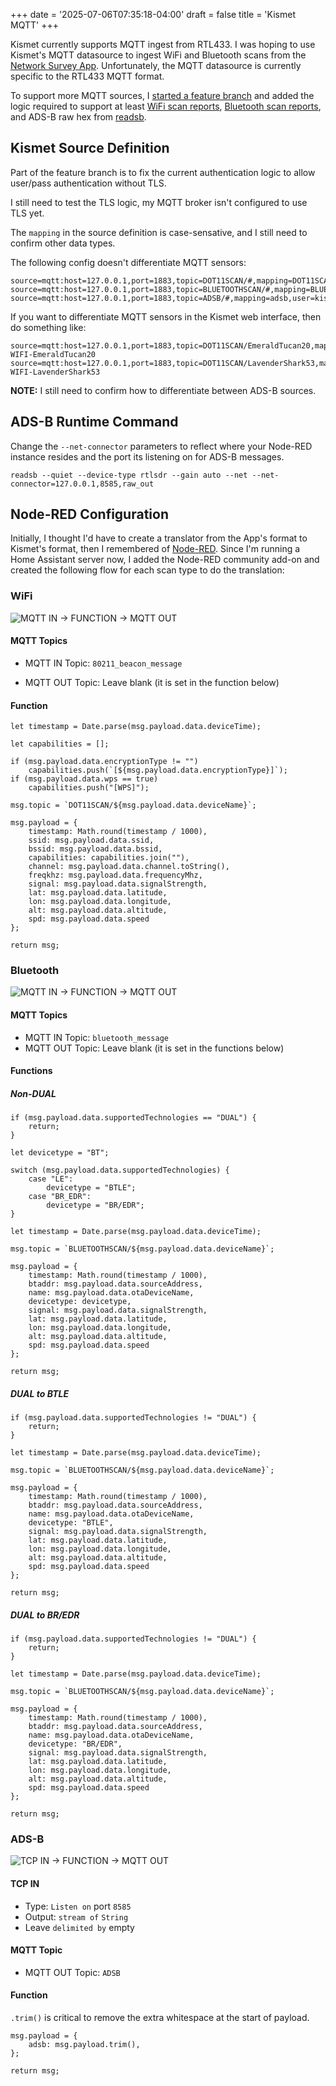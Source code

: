 +++
date = '2025-07-06T07:35:18-04:00'
draft = false
title = 'Kismet MQTT'
+++

Kismet currently supports MQTT ingest from RTL433. I was hoping to use Kismet's MQTT datasource to ingest WiFi and Bluetooth scans from the [Network Survey App](https://www.networksurvey.app/). Unfortunately, the MQTT datasource is currently specific to the RTL433 MQTT format.

To support more MQTT sources, I [started a feature branch](https://github.com/hobobandy/kismet/tree/dev/feature/mqtt) and added the logic required to support at least [WiFi scan reports](https://www.kismetwireless.net/docs/api/wifi_scanningmode/), [Bluetooth scan reports](https://www.kismetwireless.net/docs/api/bluetooth_scanningmode/), and ADS-B raw hex from [readsb](https://github.com/wiedehopf/readsb).

## Kismet Source Definition

Part of the feature branch is to fix the current authentication logic to allow user/pass authentication without TLS.

I still need to test the TLS logic, my MQTT broker isn't configured to use TLS yet.

The `mapping` in the source definition is case-sensative, and I still need to confirm other data types.

The following config doesn't differentiate MQTT sensors:

```
source=mqtt:host=127.0.0.1,port=1883,topic=DOT11SCAN/#,mapping=DOT11SCAN,user=kismet,password=kismet
source=mqtt:host=127.0.0.1,port=1883,topic=BLUETOOTHSCAN/#,mapping=BLUETOOTHSCAN,user=kismet,password=kismet
source=mqtt:host=127.0.0.1,port=1883,topic=ADSB/#,mapping=adsb,user=kismet,password=kismet
```

If you want to differentiate MQTT sensors in the Kismet web interface, then do something like:

```
source=mqtt:host=127.0.0.1,port=1883,topic=DOT11SCAN/EmeraldTucan20,mapping=DOT11SCAN,user=kismet,password=kismet,name=MQTT-WIFI-EmeraldTucan20
source=mqtt:host=127.0.0.1,port=1883,topic=DOT11SCAN/LavenderShark53,mapping=DOT11SCAN,user=kismet,password=kismet,name=MQTT-WIFI-LavenderShark53
```

**NOTE:** I still need to confirm how to differentiate between ADS-B sources.

## ADS-B Runtime Command

Change the `--net-connector` parameters to reflect where your Node-RED instance resides and the port its listening on for ADS-B messages.

```
readsb --quiet --device-type rtlsdr --gain auto --net --net-connector=127.0.0.1,8585,raw_out
```

## Node-RED Configuration

Initially, I thought I'd have to create a translator from the App's format to Kismet's format, then I remembered of [Node-RED](https://nodered.org/). Since I'm running a Home Assistant server now, I added the Node-RED community add-on and created the following flow for each scan type to do the translation:

### WiFi

![MQTT IN -> FUNCTION -> MQTT OUT](kismet-mqtt-nodered-wifi.png)

#### MQTT Topics

* MQTT IN Topic: `80211_beacon_message`

* MQTT OUT Topic: Leave blank (it is set in the function below)

#### Function

```
let timestamp = Date.parse(msg.payload.data.deviceTime);

let capabilities = [];

if (msg.payload.data.encryptionType != "")
    capabilities.push(`[${msg.payload.data.encryptionType}]`);
if (msg.payload.data.wps == true)
    capabilities.push("[WPS]");

msg.topic = `DOT11SCAN/${msg.payload.data.deviceName}`;

msg.payload = {
    timestamp: Math.round(timestamp / 1000),
    ssid: msg.payload.data.ssid,
    bssid: msg.payload.data.bssid,
    capabilities: capabilities.join(""),
    channel: msg.payload.data.channel.toString(),
    freqkhz: msg.payload.data.frequencyMhz,
    signal: msg.payload.data.signalStrength,
    lat: msg.payload.data.latitude,
    lon: msg.payload.data.longitude,
    alt: msg.payload.data.altitude,
    spd: msg.payload.data.speed
};

return msg;
```

### Bluetooth

![MQTT IN -> FUNCTION -> MQTT OUT](kismet-mqtt-nodered-bluetooth.png)

#### MQTT Topics

- MQTT IN Topic: `bluetooth_message`
- MQTT OUT Topic: Leave blank (it is set in the functions below)

#### Functions

##### Non-DUAL

```
if (msg.payload.data.supportedTechnologies == "DUAL") {
    return;
}

let devicetype = "BT";

switch (msg.payload.data.supportedTechnologies) {
    case "LE":
        devicetype = "BTLE";
    case "BR_EDR":
        devicetype = "BR/EDR";
}

let timestamp = Date.parse(msg.payload.data.deviceTime);

msg.topic = `BLUETOOTHSCAN/${msg.payload.data.deviceName}`;

msg.payload = {
    timestamp: Math.round(timestamp / 1000),
    btaddr: msg.payload.data.sourceAddress,
    name: msg.payload.data.otaDeviceName,
    devicetype: devicetype,
    signal: msg.payload.data.signalStrength,
    lat: msg.payload.data.latitude,
    lon: msg.payload.data.longitude,
    alt: msg.payload.data.altitude,
    spd: msg.payload.data.speed
};

return msg;
```

##### DUAL to BTLE

```
if (msg.payload.data.supportedTechnologies != "DUAL") {
    return;
}

let timestamp = Date.parse(msg.payload.data.deviceTime);

msg.topic = `BLUETOOTHSCAN/${msg.payload.data.deviceName}`;

msg.payload = {
    timestamp: Math.round(timestamp / 1000),
    btaddr: msg.payload.data.sourceAddress,
    name: msg.payload.data.otaDeviceName,
    devicetype: "BTLE",
    signal: msg.payload.data.signalStrength,
    lat: msg.payload.data.latitude,
    lon: msg.payload.data.longitude,
    alt: msg.payload.data.altitude,
    spd: msg.payload.data.speed
};

return msg;
```

##### DUAL to BR/EDR

```
if (msg.payload.data.supportedTechnologies != "DUAL") {
    return;
}

let timestamp = Date.parse(msg.payload.data.deviceTime);

msg.topic = `BLUETOOTHSCAN/${msg.payload.data.deviceName}`;

msg.payload = {
    timestamp: Math.round(timestamp / 1000),
    btaddr: msg.payload.data.sourceAddress,
    name: msg.payload.data.otaDeviceName,
    devicetype: "BR/EDR",
    signal: msg.payload.data.signalStrength,
    lat: msg.payload.data.latitude,
    lon: msg.payload.data.longitude,
    alt: msg.payload.data.altitude,
    spd: msg.payload.data.speed
};

return msg;
```

### ADS-B

![TCP IN -> FUNCTION -> MQTT OUT](kismet-mqtt-nodered-adsb.png)

#### TCP IN

* Type: `Listen on` port `8585`
* Output: `stream of` `String`
* Leave `delimited by` empty

#### MQTT Topic

* MQTT OUT Topic: `ADSB`

#### Function

`.trim()` is critical to remove the extra whitespace at the start of payload.

```
msg.payload = {
    adsb: msg.payload.trim(),
};

return msg;
```